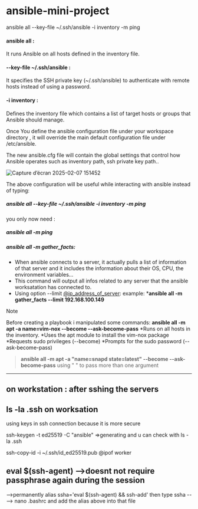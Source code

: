 # ansible-mini-project
ansible all --key-file ~/.ssh/ansible -i inventory -m ping
#### ansible all :
It runs Ansible on all hosts defined in the inventory file.
#### --key-file ~/.ssh/ansible :
It specifies the SSH private key (~/.ssh/ansible) to authenticate with remote hosts instead of using a password.
#### -i inventory :
Defines the inventory file which contains a list of target hosts or groups that Ansible should manage.

Once You define the ansible configuration file under your workspace directory , it will override the main default configuration file under /etc/ansible.

The new ansible.cfg file will contain the global settings that control how Ansible operates such as inventory path, ssh private key path..

![Capture d’écran 2025-02-07 151452](https://github.com/user-attachments/assets/2d1a3dfd-849f-4209-91a8-b6df019f4c82)

The above configuration will be useful while interacting with ansible instead of typing:

##### ansible all --key-file ~/.ssh/ansible -i inventory -m ping 
you only now need :
##### ansible all  -m ping 

##### ansible all -m gather_facts:
- When ansible connects to a server, it actually pulls a list of information of that server and it includes the information about their OS, CPU, the environment variables...
- This command will output all infos related to any server that the ansible worksatation has connected to.
- Using option --limit <ins>@ip_address_of_server</ins>: 
example: ***ansible all -m gather_facts --limit 192.168.100.149**

>[!NOTE]
>Before creating a playbook i manipulated some commands:
>**ansible all -m apt -a name=vim-nox --become --ask-become-pass**
> *Runs on all hosts in the inventory.
> *Uses the apt module to install the vim-nox package
> *Requests sudo privileges (--become)
> *Prompts for the sudo password (--ask-become-pass)

>**ansible all -m apt -a "name=snapd state=latest" --become --ask-become-pass**
>using " " to pass more than one argument

-----------------------------------
on workstation :
after sshing the servers
-------------------------
 ls -la .ssh on worksation
--------------------------
using keys in ssh connection because it is more secure

ssh-keygen -t ed25519 -C "ansible"
=>generating  and u can check with ls -la .ssh

ssh-copy-id -i ~/.ssh/id_ed25519.pub @ipof worker

eval $(ssh-agent)
-->doesnt not require passphrase again during the session
---------------------------------------
-->permanently
alias ssha='eval $(ssh-agent) && ssh-add'
then type ssha
----> nano .bashrc and add the alias above into  that file


